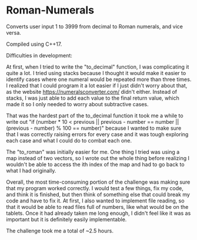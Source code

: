 # Roman-Numerals
Converts user input 1 to 3999 from decimal to Roman numerals, and vice versa. 

Compiled using C++17. 

Difficulties in development:
  
  At first, when I tried to write the "to_decimal" function, I was complicating it quite a lot. I tried using stacks because I thought it would make it easier to identify cases where one numeral would be repeated more than three times. I realized that I could program it a lot easier if I just didn't worry about that, as the website https://numeralsconverter.com/ didn't either. Instead of stacks, I was just able to add each value to the final return value, which made it so I only needed to worry about subtractive cases. 
  
  That was the hardest part of the to_decimal function it took me a while to write out "if (number * 10 < previous || previous - number == number || (previous - number) % 100 == number)" because I wanted to make sure that I was correctly raising errors for every case and it was tough exploring each case and what I could do to combat each one.
  
  The "to_roman" was initially easier for me. One thing I tried was using a map instead of two vectors, so I wrote out the whole thing before realizing I wouldn't be able to access the ith index of the map and had to go back to what I had originally. 
  
  Overall, the most time-consuming portion of the challenge was making sure that my program worked correctly. I would test a few things, fix my code, and think it is finished, but then think of something else that could break my code and have to fix it. At first, I also wanted to implement file reading, so that it would be able to read files full of numbers, like what would be on the tablets. Once it had already taken me long enough, I didn't feel like it was as important but it is definitely easily implementable.

  The challenge took me a total of ~2.5 hours.
